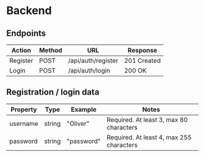 # Backend

## Endpoints

Action | Method | URL | Response
------------ | ------------- | ------------ | ------------
Register | POST | /api/auth/register | 201 Created
Login | POST | /api/auth/login | 200 OK


## Registration / login data
Property | Type | Example | Notes
------------ | ------------- | ------------ | ------------
username | string | "Oliver" | Required. At least 3, max 80 characters
password | string | "password" | Required. At least 4, max 255 characters
